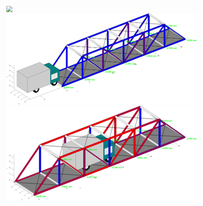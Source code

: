 ![](jakob_daniel_18409686_EEEN30150_2020-21_assign2_video.gif)
![fig1](truck1.png) ![fig2](truck2.png)
